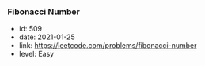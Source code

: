 ### Fibonacci Number

* id: 509
* date: 2021-01-25
* link: https://leetcode.com/problems/fibonacci-number
* level: Easy
